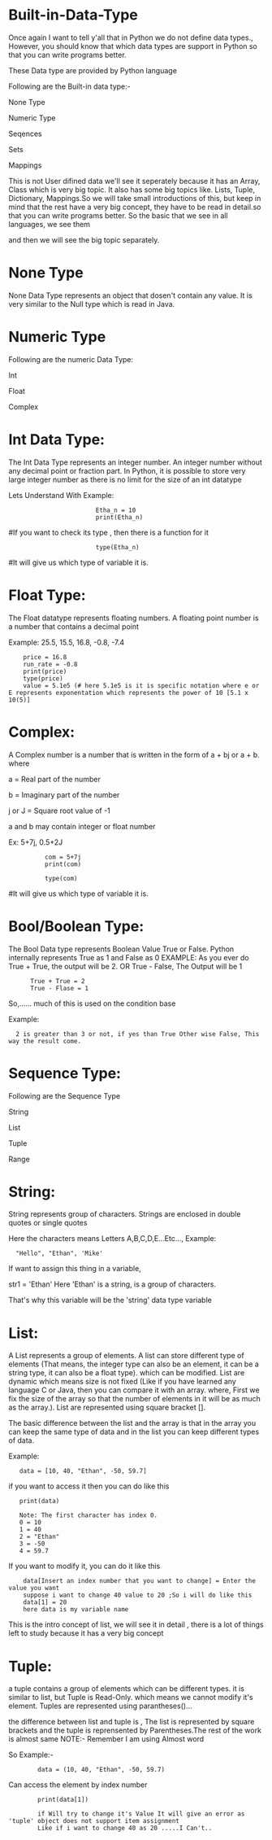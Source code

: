 # Built-in-Data-Type
Once again I want to tell y'all that in Python we do not define data types., However, you should know that which data types are support in Python so that you can write programs better.

These Data type are provided by Python language

Following are the Built-in data type:-

None Type

Numeric Type

Seqences 

Sets

Mappings

This is not User difined data we'll see it seperately because it has an Array, Class which is very big topic.
It also has some big topics like. Lists, Tuple, Dictionary, Mappings.So we will take small introductions of this, but keep in mind that the rest have a very big concept, they have to be read in detail.so that you can write programs better.
So the basic that we see in all languages, we see them 

and then we will see the big topic separately.

# None Type
None Data Type represents an object that dosen't contain any value.
It is very similar to the Null type which is read in Java.

# Numeric Type
Following are the numeric Data Type:

Int

Float

Complex

# Int Data Type:

The Int Data Type represents an integer number. An integer number without any decimal point or fraction part. In Python, it is possible to store very large integer number as there is no limit for the size of an int datatype

Lets Understand With Example:
                            
                            Etha_n = 10
                            print(Etha_n)
#If you want to check its type , then there is a function for it
                            
                            type(Etha_n)
#It will give us which type of variable it is.                            
 
 # Float Type:
 The Float datatype represents floating numbers. A floating point number is a number that contains a decimal point
 
 Example:
        25.5, 15.5, 16.8, -0.8, -7.4
        
        price = 16.8
        run_rate = -0.8
        print(price)
        type(price)
        value = 5.1e5 (# here 5.1e5 is it is specific notation where e or E represents exponentation which represents the power of 10 [5.1 x 10(5)]
 # Complex:
 A Complex number is a number that is written in the form of a + bj or a + b. where
 
a = Real part of the number
 
 b = Imaginary part of the number 
 
 j or J = Square root value of -1 
 
 a and b may contain integer or float number
 
 Ex: 5+7j, 0.5+2J
              
              com = 5+7j
              print(com)
     
              type(com)
#It will give us which type of variable it is.

# Bool/Boolean Type:
The Bool Data type represents Boolean Value True or False. Python internally represents True as 1 and False as 0
EXAMPLE:
        As you ever do True + True, the output will be 2. OR True - False, The Output will be 1
          
          True + True = 2
          True - Flase = 1

So,...... much of this is used on the condition base

Example:
      
      2 is greater than 3 or not, if yes than True Other wise False, This way the result come. 

# Sequence Type:
Following are the Sequence Type

String

List

Tuple

Range

# String:
String represents group of characters. Strings are enclosed in double quotes or single quotes

Here the characters means Letters A,B,C,D,E...Etc...,
Example:

      "Hello", "Ethan", 'Mike'

If want to assign this thing in a variable, 

str1 = 'Ethan'  Here 'Ethan' is a string, is a group of characters. 

That's why this variable will be the 'string' data type variable

# List:
A List represents a group of elements. A list can store different type of elements (That means, the integer type can also be an element, it can be a string type, it can also be a float type). which can be modified. List are dynamic which means size is not fixed (Like if you have learned any language C or Java, then you can compare it with an array. where, First we fix the size of the array so that the number of elements in it will be as much as the array.). List are represented using square bracket [].


The basic difference between the list and the array is that in the array you can keep the same type of data and in the list you can keep different types of data.

Example:
        
       data = [10, 40, "Ethan", -50, 59.7]
if you want to access it then you can do like this
       
       print(data)
       
       Note: The first character has index 0. 
       0 = 10
       1 = 40
       2 = "Ethan"
       3 = -50
       4 = 59.7

If you want to modify it, you can do it like this

        data[Insert an index number that you want to change] = Enter the value you want
        suppose i want to change 40 value to 20 ;So i will do like this
        data[1] = 20
        here data is my variable name

This is the intro concept of list, we will see it in detail , there is a lot of things left to study because it has a very big concept

# Tuple:
a tuple contains a group of elements which can be different types. it is similar to list, but Tuple is Read-Only. which means we cannot modify it's element. Tuples are represented using parantheses()...

the difference between list and tuple is , The list is represented by square brackets and the tuple is reprensented by Parentheses.The rest of the work is almost same
NOTE:-  Remember I am using Almost word

So Example:- 

            data = (10, 40, "Ethan", -50, 59.7)
Can access the element by index number
            
            print(data[1])
            
            if Will try to change it's Value It will give an error as 'tuple' object does not support item assignment
            Like if i want to change 40 as 20 .....I Can't..
            
            
